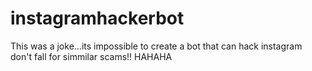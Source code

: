 # instagramhackerbot
This was a joke...its impossible to create a bot that can hack instagram don't fall for simmilar scams!! HAHAHA
